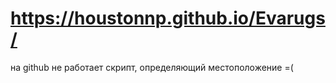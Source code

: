 # https://houstonnp.github.io/Evarugs/
на github не работает скрипт, определяющий местоположение =(
